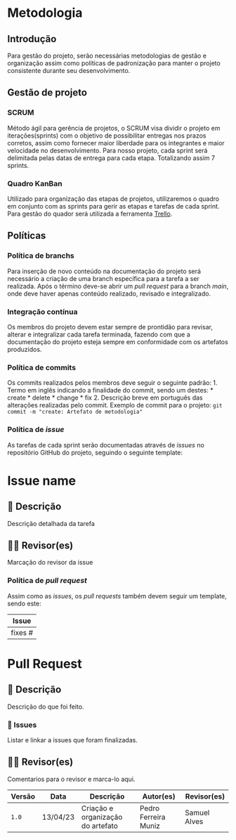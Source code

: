 # Metodologia

## Introdução
Para gestão do projeto, serão necessárias metodologias de gestão e organização assim como políticas de padronização para manter o projeto consistente durante seu desenvolvimento.

## Gestão de projeto

### SCRUM
Método ágil para gerência de projetos, o SCRUM visa dividir o projeto em iterações(sprints) com o objetivo de possibilitar entregas nos prazos corretos, assim como fornecer maior liberdade para os integrantes e maior velocidade no desenvolvimento. Para nosso projeto, cada sprint será delimitada pelas datas de entrega para cada etapa. Totalizando assim 7 sprints.

### Quadro KanBan
Utilizado para organização das etapas de projetos, utilizaremos o quadro em conjunto com as sprints para gerir as etapas e tarefas de cada sprint. Para gestão do quador será utilizada a ferramenta [Trello](https://trello.com).

## Políticas

### Política de branchs
Para inserção de novo conteúdo na documentação do projeto será necessário a criação de uma branch específica para a tarefa a ser realizada. Após o término deve-se abrir um _pull request_ para a branch _main_, onde deve haver apenas conteúdo realizado, revisado e integralizado.

### Integração contínua
Os membros do projeto devem estar sempre de prontidão para revisar, alterar e integralizar cada tarefa terminada, fazendo com que a documentação do projeto esteja sempre em conformidade com os artefatos produzidos.

### Política de commits
Os commits realizados pelos membros deve seguir o seguinte padrão:
    1. Termo em inglês indicando a finalidade do commit, sendo um destes:
        * create
        * delete
        * change
        * fix
    2. Descrição breve em português das alterações realizadas pelo commit.
Exemplo de commit para o projeto:
    `git commit -m "create: Artefato de metodologia"`

### Política de _issue_
As tarefas de cada sprint serão documentadas através de _issues_ no repositório GitHub do projeto, seguindo o seguinte template:

# Issue name

## 📝 Descrição

Descrição detalhada da tarefa

## 👩‍💻 Revisor(es)

Marcação do revisor da issue

### Política de _pull request_

Assim como as _issues_, os _pull requests_ também devem seguir um template, sendo este:

| Issue |
|:-----:|
|fixes #|

# Pull Request

## 📖 Descrição


Descrição do que foi feito.


### 🎫 Issues


Listar e linkar a issues que foram finalizadas.


## 👩‍💻 Revisor(es)


Comentarios para o revisor e marca-lo aqui.


|  Versão  |   Data   |                      Descrição                      |    Autor(es)   |  Revisor(es)  |
| -------- | -------- | --------------------------------------------------- | -------------- | ------------- |
|  `1.0`   | 13/04/23 | Criação e organização do artefato | Pedro Ferreira Muniz | Samuel Alves |